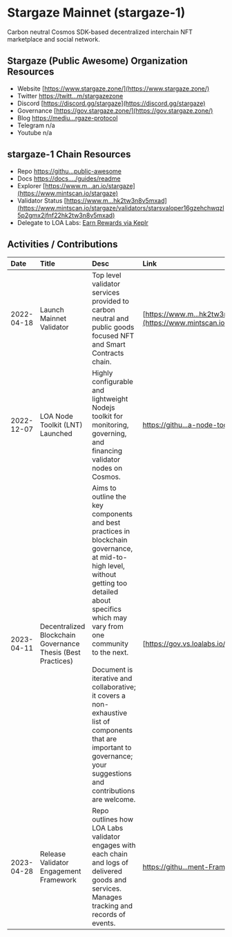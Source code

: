 # Stargaze Mainnet (stargaze-1)

Carbon neutral Cosmos SDK-based decentralized interchain NFT marketplace and social network. 

## Stargaze (Public Awesome) Organization Resources

* Website [https://www.stargaze.zone/](https://www.stargaze.zone/)
* Twitter [https://twitt...m/stargazezone](https://twitter.com/stargazezone)
* Discord [https://discord.gg/stargaze](https://discord.gg/stargaze)
* Governance [https://gov.stargaze.zone/](https://gov.stargaze.zone/)
* Blog [https://mediu...rgaze-protocol](https://medium.com/stargaze-protocol)
* Telegram n/a
* Youtube n/a

## stargaze-1 Chain Resources

* Repo [https://githu...public-awesome](https://github.com/public-awesome)
* Docs [https://docs..../guides/readme](https://docs.stargaze.zone/guides/readme)
* Explorer [https://www.m...an.io/stargaze](https://www.mintscan.io/stargaze)
* Validator Status [https://www.m...hk2tw3n8v5mxad](https://www.mintscan.io/stargaze/validators/starsvaloper16gzehchwqzl5p2gmx2jfnf22hk2tw3n8v5mxad)
* Delegate to LOA Labs: [Earn Rewards via Keplr](https://wallet.keplr.app/chains/stargaze?modal=validator&chain=stargaze-1&validator_address=starsvaloper16gzehchwqzl5p2gmx2jfnf22hk2tw3n8v5mxad&referral=true)

## Activities / Contributions
| Date | Title | Desc | Link | Type |
| :----------- | :------------ | :-------------------------------- | :---- | :---- |
| 2022-04-18 | Launch Mainnet Validator | Top level validator services provided to carbon neutral and public goods focused NFT and Smart Contracts chain.  | [https://www.m...hk2tw3n8v5mxad](https://www.mintscan.io/stargaze/validators/starsvaloper16gzehchwqzl5p2gmx2jfnf22hk2tw3n8v5mxad) | IN-1, G-10 |
| 2022-12-07 | LOA Node Toolkit (LNT) Launched | Highly configurable and lightweight Nodejs toolkit for monitoring, governing, and financing validator nodes on Cosmos. | [https://githu...a-node-toolkit](https://github.com/LOA-Labs/loa-node-toolkit) | PG-12, IN-5, PG-14 |
| 2023-04-11 | Decentralized Blockchain Governance Thesis (Best Practices) | Aims to outline the key components and best practices in blockchain governance, at mid-to-high level, without getting too detailed about specifics which may vary from one community to the next.<br><br>Document is iterative and collaborative; it covers a non-exhaustive list of components that are important to governance; your suggestions and contributions are welcome. | [https://gov.vs.loalabs.io/](https://gov.vs.loalabs.io/) | G-9, G-6, PG-12 |
| 2023-04-28 | Release Validator Engagement Framework | Repo outlines how LOA Labs validator engages with each chain and logs of delivered goods and services. Manages tracking and records of events.  | [https://githu...ment-Framework](https://github.com/LOA-Labs/Validator-Engagement-Framework) | PG-12 |